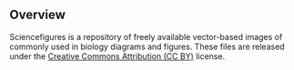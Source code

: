 ## Overview
Sciencefigures is a repository of freely available vector-based images of commonly
used in biology diagrams and figures. These files are released under the
[Creative Commons Attribution (CC BY)](https://creativecommons.org/licenses/by/4.0/)
license.
